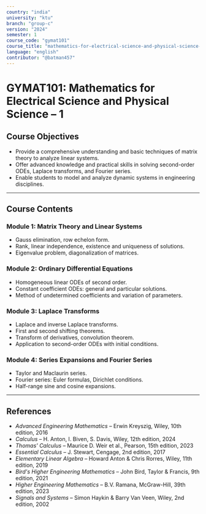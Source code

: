 ```yaml
---
country: "india"
university: "ktu"
branch: "group-c"
version: "2024"
semester: 1
course_code: "gymat101"
course_title: "mathematics-for-electrical-science-and-physical-science-1"
language: "english"
contributor: "@batman457"
---
```


# GYMAT101: Mathematics for Electrical Science and Physical Science – 1

## Course Objectives

- Provide a comprehensive understanding and basic techniques of matrix theory to analyze linear systems.
- Offer advanced knowledge and practical skills in solving second-order ODEs, Laplace transforms, and Fourier series.
- Enable students to model and analyze dynamic systems in engineering disciplines.

---

## Course Contents

### Module 1: Matrix Theory and Linear Systems

- Gauss elimination, row echelon form.
- Rank, linear independence, existence and uniqueness of solutions.
- Eigenvalue problem, diagonalization of matrices.

### Module 2: Ordinary Differential Equations

- Homogeneous linear ODEs of second order.
- Constant coefficient ODEs: general and particular solutions.
- Method of undetermined coefficients and variation of parameters.

### Module 3: Laplace Transforms

- Laplace and inverse Laplace transforms.
- First and second shifting theorems.
- Transform of derivatives, convolution theorem.
- Application to second-order ODEs with initial conditions.

### Module 4: Series Expansions and Fourier Series

- Taylor and Maclaurin series.
- Fourier series: Euler formulas, Dirichlet conditions.
- Half-range sine and cosine expansions.

---

## References

- *Advanced Engineering Mathematics* – Erwin Kreyszig, Wiley, 10th edition, 2016  
- *Calculus* – H. Anton, I. Biven, S. Davis, Wiley, 12th edition, 2024  
- *Thomas' Calculus* – Maurice D. Weir et al., Pearson, 15th edition, 2023  
- *Essential Calculus* – J. Stewart, Cengage, 2nd edition, 2017  
- *Elementary Linear Algebra* – Howard Anton & Chris Rorres, Wiley, 11th edition, 2019  
- *Bird's Higher Engineering Mathematics* – John Bird, Taylor & Francis, 9th edition, 2021  
- *Higher Engineering Mathematics* – B.V. Ramana, McGraw-Hill, 39th edition, 2023  
- *Signals and Systems* – Simon Haykin & Barry Van Veen, Wiley, 2nd edition, 2002  
